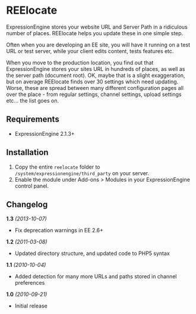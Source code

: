 REElocate
=========

ExpressionEngine stores your website URL and Server Path in a ridiculous
number of places. REElocate helps you update these in one simple step.

Often when you are developing an EE site, you will have it running on a
test URL or test server, while your client edits content, tests features etc.

When you move to the production location, you find out that ExpressionEngine
stores your sites URL in hundreds of places, as well as the server path (document root).
OK, maybe that is a slight exaggeration, but on average REElocate finds over
30 settings which need updating. Worse, these are spread between many different
configuration pages all over the place - from regular settings, channel settings,
upload settings etc... the list goes on.

Requirements
------------

* ExpressionEngine 2.1.3+

Installation
------------

1. Copy the entire `reelocate` folder to `/system/expressionengine/third_party` on your server.
2. Enable the module under Add-ons > Modules in your ExpressionEngine control panel.

Changelog
---------

**1.3** *(2013-10-07)*

* Fix deprecation warnings in EE 2.6+

**1.2** *(2011-03-08)*

* Updated directory structure, and updated code to PHP5 syntax

**1.1** *(2010-10-04)*

* Added detection for many more URLs and paths stored in channel preferences

**1.0** *(2010-09-21)*

* Initial release
